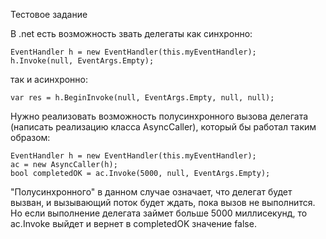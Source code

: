 ﻿Тестовое задание

В .net есть возможность звать делегаты как синхронно: 
```
EventHandler h = new EventHandler(this.myEventHandler); 
h.Invoke(null, EventArgs.Empty); 
```
так и асинхронно:
```
var res = h.BeginInvoke(null, EventArgs.Empty, null, null);
```

Нужно реализовать возможность полусинхронного вызова делегата (написать реализацию класса AsyncCaller), который бы работал таким образом: 
```
EventHandler h = new EventHandler(this.myEventHandler); 
ac = new AsyncCaller(h); 
bool completedOK = ac.Invoke(5000, null, EventArgs.Empty);
```
"Полусинхронного" в данном случае означает, что делегат будет вызван, и вызывающий поток будет ждать, пока вызов не выполнится.  Но если выполнение делегата займет больше 5000 миллисекунд, то ac.Invoke выйдет и вернет в completedOK значение false.

